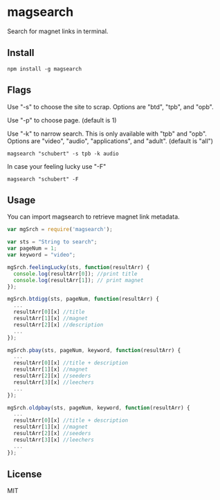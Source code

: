 # magsearch #

Search for magnet links in terminal.


## Install ##
```
npm install -g magsearch
```

## Flags ##

Use "-s" to choose the site to scrap.
Options are "btd", "tpb", and "opb".
  
Use "-p" to choose page. (default is 1)

Use "-k" to narrow search. This is only available with "tpb" and "opb".
Options are "video", "audio", "applications", and "adult". (default is "all")
  ```
magsearch "schubert" -s tpb -k audio
  ```
  
  In case your feeling lucky use "-F"
  ```
magsearch "schubert" -F
  ```

## Usage ##

You can import magsearch to retrieve magnet link metadata.
  ```js
  var mgSrch = require('magsearch');
  
  var sts = "String to search";
  var pageNum = 1;
  var keyword = "video";
  
  mgSrch.feelingLucky(sts, function(resultArr) {
	console.log(resultArr[0]); //print title
	console.log(resultArr[1]); // print magnet
  });
  
  mgSrch.btdigg(sts, pageNum, function(resultArr) {
    ...    
	resultArr[0][x] //title
	resultArr[1][x] //magnet
	resultArr[2][x] //description
	...
  });
  
  mgSrch.pbay(sts, pageNum, keyword, function(resultArr) {
    ...    
	resultArr[0][x] //title + description
	resultArr[1][x] //magnet
	resultArr[2][x] //seeders
	resultArr[3][x] //leechers
	...
  });
  
  mgSrch.oldpbay(sts, pageNum, keyword, function(resultArr) {
    ...    
	resultArr[0][x] //title + description
	resultArr[1][x] //magnet
	resultArr[2][x] //seeders
	resultArr[3][x] //leechers
	...
  });
  ```

## License ##
MIT
